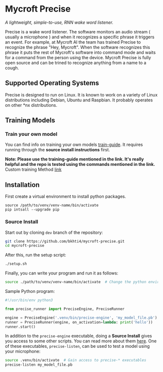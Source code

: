 # Mycroft Precise

*A lightweight, simple-to-use, RNN wake word listener.*

Precise is a wake word listener.  The software monitors an audio stream ( usually a microphone ) and when it recognizes a specific phrase it triggers an event.  For example, at Mycroft AI the team has trained Precise to recognize the phrase "Hey, Mycroft".  When the software recognizes this phrase it puts the rest of Mycroft's software into command mode and waits for a command from the person using the device.  Mycroft Precise is fully open source and can be trined to recognize anything from a name to a cough.

## Supported Operating Systems

Precise is designed to run on Linux.  It is known to work on a variety of Linux distributions including Debian, Ubuntu and Raspbian.  It probably operates on other \*nx distributions.

## Training Models

### Train your own model

You can find info on training your own models [train-guide](https://github.com/MycroftAI/mycroft-precise/wiki/Training-your-own-wake-word#how-to-train-your-own-wake-word). It requires
running through the **source install instructions** first.

**Note: Please use the training-guide mentioned in the link. It's really helpful and the repo is tested using the commands mentioned in the link.**
Custom training Method [link](https://github.com/MycroftAI/mycroft-precise/wiki/Training-your-own-wake-word#how-to-train-your-own-wake-word)

## Installation

First create a virtual environment to install python packages.

```python3 -m venv venv-name
source /path/to/venv/venv-name/bin/activate
pip intsall --upgrade pip
```

### Source Install

Start out by cloning `dev` branch of the repository:

```bash
git clone https://github.com/bkhti4/mycroft-precise.git
cd mycroft-precise
```

After this, run the setup script:

```bash
./setup.sh
```

Finally, you can write your program and run it as follows:
```bash
source ./path/to/venv/venv-name/bin/activate  # Change the python environment to include precise library
```

Sample Python program:
```python
#!/usr/bin/env python3

from precise_runner import PreciseEngine, PreciseRunner

engine = PreciseEngine('.venv/bin/precise-engine', 'my_model_file.pb')
runner = PreciseRunner(engine, on_activation=lambda: print('hello'))
runner.start()
```

In addition to the `precise-engine` executable, doing a **Source Install** gives you
access to some other scripts. You can read more about them [here][executables].
One of these executables, `precise-listen`, can be used to test a model using
your microphone:

[executables]:https://github.com/MycroftAI/mycroft-precise/wiki/Training-your-own-wake-word#how-to-train-your-own-wake-word

```bash
source .venv/bin/activate  # Gain access to precise-* executables
precise-listen my_model_file.pb
```
